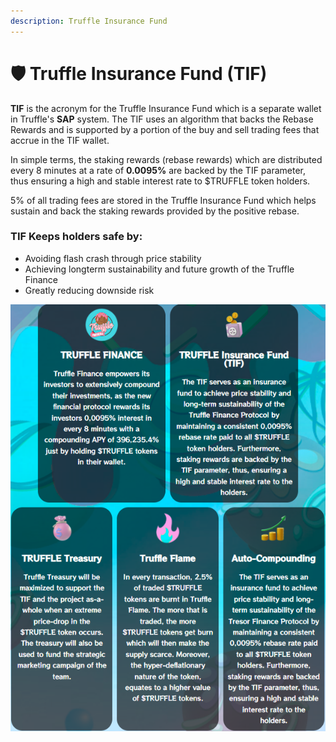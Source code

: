 ```yaml
---
description: Truffle Insurance Fund
---
```


# 🛡 Truffle Insurance Fund (TIF)

**TIF** is the acronym for the Truffle Insurance Fund which is a separate wallet in Truffle's **SAP** system. The TIF uses an algorithm that backs the Rebase Rewards and is supported by a portion of the buy and sell trading fees that accrue in the TIF wallet. &#x20;

In simple terms, the staking rewards (rebase rewards) which are distributed every 8 minutes at a rate of **0.0095%** are backed by the TIF parameter, thus ensuring a high and stable interest rate to $TRUFFLE token holders.&#x20;

5% of all trading fees are stored in the Truffle Insurance Fund which helps sustain and back the staking rewards provided by the positive rebase.

### TIF Keeps holders safe by:

* Avoiding flash crash through price stability
* Achieving longterm sustainability and future growth of the Truffle Finance
* Greatly reducing downside risk

![](.gitbook/assets/2.PNG)
